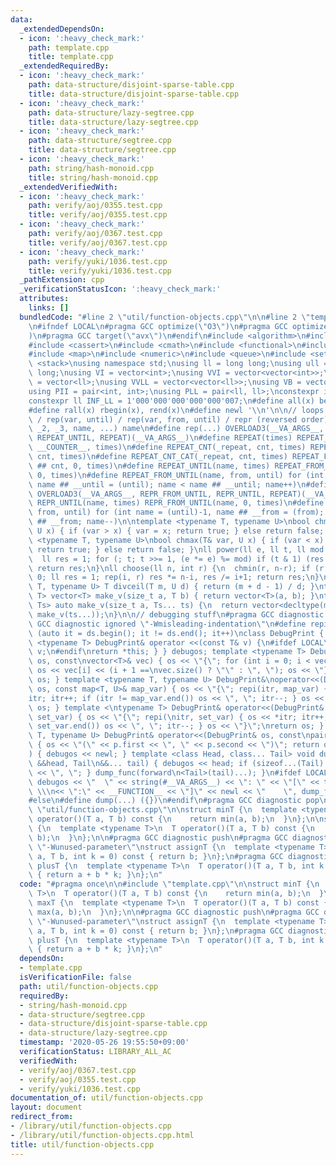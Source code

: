 ```yaml
---
data:
  _extendedDependsOn:
  - icon: ':heavy_check_mark:'
    path: template.cpp
    title: template.cpp
  _extendedRequiredBy:
  - icon: ':heavy_check_mark:'
    path: data-structure/disjoint-sparse-table.cpp
    title: data-structure/disjoint-sparse-table.cpp
  - icon: ':heavy_check_mark:'
    path: data-structure/lazy-segtree.cpp
    title: data-structure/lazy-segtree.cpp
  - icon: ':heavy_check_mark:'
    path: data-structure/segtree.cpp
    title: data-structure/segtree.cpp
  - icon: ':heavy_check_mark:'
    path: string/hash-monoid.cpp
    title: string/hash-monoid.cpp
  _extendedVerifiedWith:
  - icon: ':heavy_check_mark:'
    path: verify/aoj/0355.test.cpp
    title: verify/aoj/0355.test.cpp
  - icon: ':heavy_check_mark:'
    path: verify/aoj/0367.test.cpp
    title: verify/aoj/0367.test.cpp
  - icon: ':heavy_check_mark:'
    path: verify/yuki/1036.test.cpp
    title: verify/yuki/1036.test.cpp
  _pathExtension: cpp
  _verificationStatusIcon: ':heavy_check_mark:'
  attributes:
    links: []
  bundledCode: "#line 2 \"util/function-objects.cpp\"\n\n#line 2 \"template.cpp\"\n\
    \n#ifndef LOCAL\n#pragma GCC optimize(\"O3\")\n#pragma GCC optimize(\"unroll-loops\"\
    )\n#pragma GCC target(\"avx\")\n#endif\n#include <algorithm>\n#include <bitset>\n\
    #include <cassert>\n#include <cmath>\n#include <functional>\n#include <iostream>\n\
    #include <map>\n#include <numeric>\n#include <queue>\n#include <set>\n#include\
    \ <stack>\nusing namespace std;\nusing ll = long long;\nusing ull = unsigned long\
    \ long;\nusing VI = vector<int>;\nusing VVI = vector<vector<int>>;\nusing VLL\
    \ = vector<ll>;\nusing VVLL = vector<vector<ll>>;\nusing VB = vector<bool>;\n\
    using PII = pair<int, int>;\nusing PLL = pair<ll, ll>;\nconstexpr int INF = 1000000007;\n\
    constexpr ll INF_LL = 1'000'000'000'000'000'007;\n#define all(x) begin(x), end(x)\n\
    #define rall(x) rbegin(x), rend(x)\n#define newl '\\n'\n\n// loops rep(until)\
    \ / rep(var, until) / rep(var, from, until) / repr (reversed order)\n#define OVERLOAD3(_1,\
    \ _2, _3, name, ...) name\n#define rep(...) OVERLOAD3(__VA_ARGS__, REPEAT_FROM_UNTIL,\
    \ REPEAT_UNTIL, REPEAT)(__VA_ARGS__)\n#define REPEAT(times) REPEAT_CNT(_repeat,\
    \ __COUNTER__, times)\n#define REPEAT_CNT(_repeat, cnt, times) REPEAT_CNT_CAT(_repeat,\
    \ cnt, times)\n#define REPEAT_CNT_CAT(_repeat, cnt, times) REPEAT_FROM_UNTIL(_repeat\
    \ ## cnt, 0, times)\n#define REPEAT_UNTIL(name, times) REPEAT_FROM_UNTIL(name,\
    \ 0, times)\n#define REPEAT_FROM_UNTIL(name, from, until) for (int name = from,\
    \ name ## __until = (until); name < name ## __until; name++)\n#define repr(...)\
    \ OVERLOAD3(__VA_ARGS__, REPR_FROM_UNTIL, REPR_UNTIL, REPEAT)(__VA_ARGS__)\n#define\
    \ REPR_UNTIL(name, times) REPR_FROM_UNTIL(name, 0, times)\n#define REPR_FROM_UNTIL(name,\
    \ from, until) for (int name = (until)-1, name ## __from = (from); name >= name\
    \ ## __from; name--)\n\ntemplate <typename T, typename U>\nbool chmin(T& var,\
    \ U x) { if (var > x) { var = x; return true; } else return false; }\ntemplate\
    \ <typename T, typename U>\nbool chmax(T& var, U x) { if (var < x) { var = x;\
    \ return true; } else return false; }\nll power(ll e, ll t, ll mod = INF_LL) {\n\
    \  ll res = 1; for (; t; t >>= 1, (e *= e) %= mod) if (t & 1) (res *= e) %= mod;\
    \ return res;\n}\nll choose(ll n, int r) {\n  chmin(r, n-r); if (r < 0) return\
    \ 0; ll res = 1; rep(i, r) res *= n-i, res /= i+1; return res;\n}\ntemplate <typename\
    \ T, typename U> T divceil(T m, U d) { return (m + d - 1) / d; }\ntemplate <typename\
    \ T> vector<T> make_v(size_t a, T b) { return vector<T>(a, b); }\ntemplate <typename...\
    \ Ts> auto make_v(size_t a, Ts... ts) {\n  return vector<decltype(make_v(ts...))>(a,\
    \ make_v(ts...));\n}\n\n// debugging stuff\n#pragma GCC diagnostic push\n#pragma\
    \ GCC diagnostic ignored \"-Wmisleading-indentation\"\n#define repi(it, ds) for\
    \ (auto it = ds.begin(); it != ds.end(); it++)\nclass DebugPrint { public: template\
    \ <typename T> DebugPrint& operator <<(const T& v) {\n#ifdef LOCAL\n    cerr <<\
    \ v;\n#endif\nreturn *this; } } debugos; template <typename T> DebugPrint& operator<<(DebugPrint&\
    \ os, const\nvector<T>& vec) { os << \"{\"; for (int i = 0; i < vec.size(); i++)\
    \ os << vec[i] << (i + 1 ==\nvec.size() ? \"\" : \", \"); os << \"}\"; return\
    \ os; } template <typename T, typename U> DebugPrint&\noperator<<(DebugPrint&\
    \ os, const map<T, U>& map_var) { os << \"{\"; repi(itr, map_var) { os << *\n\
    itr; itr++; if (itr != map_var.end()) os << \", \"; itr--; } os << \"}\"; return\
    \ os; } template <\ntypename T> DebugPrint& operator<<(DebugPrint& os, const set<T>&\
    \ set_var) { os << \"{\"; repi(\nitr, set_var) { os << *itr; itr++; if (itr !=\
    \ set_var.end()) os << \", \"; itr--; } os << \"}\";\nreturn os; } template <typename\
    \ T, typename U> DebugPrint& operator<<(DebugPrint& os, const\npair<T, U>& p)\
    \ { os << \"(\" << p.first << \", \" << p.second << \")\"; return os; } void dump_func(\n\
    ) { debugos << newl; } template <class Head, class... Tail> void dump_func(Head\
    \ &&head, Tail\n&&... tail) { debugos << head; if (sizeof...(Tail) > 0) { debugos\
    \ << \", \"; } dump_func(forward\n<Tail>(tail)...); }\n#ifdef LOCAL\n#define dump(...)\
    \ debugos << \"  \" << string(#__VA_ARGS__) << \": \" << \"[\" << to_string(__LINE__)\
    \ \\\n<< \":\" << __FUNCTION__ << \"]\" << newl << \"    \", dump_func(__VA_ARGS__)\n\
    #else\n#define dump(...) ({})\n#endif\n#pragma GCC diagnostic pop\n\n\n#line 4\
    \ \"util/function-objects.cpp\"\n\nstruct minT {\n  template <typename T>\n  T\
    \ operator()(T a, T b) const {\n    return min(a, b);\n  }\n};\n\nstruct maxT\
    \ {\n  template <typename T>\n  T operator()(T a, T b) const {\n    return max(a,\
    \ b);\n  }\n};\n\n#pragma GCC diagnostic push\n#pragma GCC diagnostic ignored\
    \ \"-Wunused-parameter\"\nstruct assignT {\n  template <typename T>\n  T operator()(T\
    \ a, T b, int k = 0) const { return b; }\n};\n#pragma GCC diagnostic pop\n\nstruct\
    \ plusT {\n  template <typename T>\n  T operator()(T a, T b, int k = 1) const\
    \ { return a + b * k; }\n};\n"
  code: "#pragma once\n\n#include \"template.cpp\"\n\nstruct minT {\n  template <typename\
    \ T>\n  T operator()(T a, T b) const {\n    return min(a, b);\n  }\n};\n\nstruct\
    \ maxT {\n  template <typename T>\n  T operator()(T a, T b) const {\n    return\
    \ max(a, b);\n  }\n};\n\n#pragma GCC diagnostic push\n#pragma GCC diagnostic ignored\
    \ \"-Wunused-parameter\"\nstruct assignT {\n  template <typename T>\n  T operator()(T\
    \ a, T b, int k = 0) const { return b; }\n};\n#pragma GCC diagnostic pop\n\nstruct\
    \ plusT {\n  template <typename T>\n  T operator()(T a, T b, int k = 1) const\
    \ { return a + b * k; }\n};\n"
  dependsOn:
  - template.cpp
  isVerificationFile: false
  path: util/function-objects.cpp
  requiredBy:
  - string/hash-monoid.cpp
  - data-structure/segtree.cpp
  - data-structure/disjoint-sparse-table.cpp
  - data-structure/lazy-segtree.cpp
  timestamp: '2020-05-26 19:55:50+09:00'
  verificationStatus: LIBRARY_ALL_AC
  verifiedWith:
  - verify/aoj/0367.test.cpp
  - verify/aoj/0355.test.cpp
  - verify/yuki/1036.test.cpp
documentation_of: util/function-objects.cpp
layout: document
redirect_from:
- /library/util/function-objects.cpp
- /library/util/function-objects.cpp.html
title: util/function-objects.cpp
---
```

